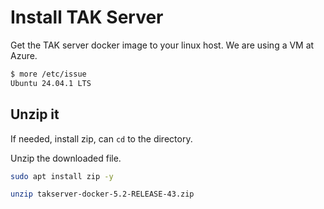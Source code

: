 # Install  TAK Server

Get the TAK server docker image to your linux host. We are using a VM at Azure.

```sh
$ more /etc/issue
Ubuntu 24.04.1 LTS 
```

## Unzip it

If needed, install zip, can `cd` to the directory.

Unzip the downloaded file.

```sh
sudo apt install zip -y

unzip takserver-docker-5.2-RELEASE-43.zip
```

